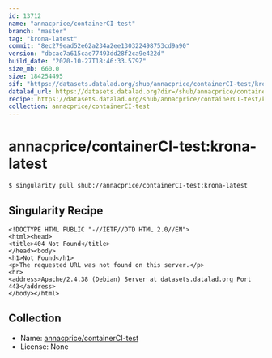 ```yaml
---
id: 13712
name: "annacprice/containerCI-test"
branch: "master"
tag: "krona-latest"
commit: "8ec279ead52e62a234a2ee130322498753cd9a90"
version: "dbcac7a615cae77493dd28f2ca9e422d"
build_date: "2020-10-27T18:46:33.579Z"
size_mb: 660.0
size: 184254495
sif: "https://datasets.datalad.org/shub/annacprice/containerCI-test/krona-latest/2020-10-27-8ec279ea-dbcac7a6/dbcac7a615cae77493dd28f2ca9e422d.sif"
datalad_url: https://datasets.datalad.org?dir=/shub/annacprice/containerCI-test/krona-latest/2020-10-27-8ec279ea-dbcac7a6/
recipe: https://datasets.datalad.org/shub/annacprice/containerCI-test/krona-latest/2020-10-27-8ec279ea-dbcac7a6/Singularity
collection: annacprice/containerCI-test
---
```


# annacprice/containerCI-test:krona-latest

```bash
$ singularity pull shub://annacprice/containerCI-test:krona-latest
```

## Singularity Recipe

```singularity
<!DOCTYPE HTML PUBLIC "-//IETF//DTD HTML 2.0//EN">
<html><head>
<title>404 Not Found</title>
</head><body>
<h1>Not Found</h1>
<p>The requested URL was not found on this server.</p>
<hr>
<address>Apache/2.4.38 (Debian) Server at datasets.datalad.org Port 443</address>
</body></html>
```

## Collection

 - Name: [annacprice/containerCI-test](https://github.com/annacprice/containerCI-test)
 - License: None

